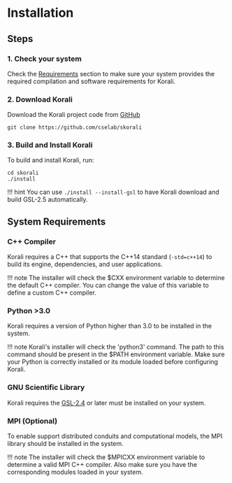 # Installation

## Steps

### 1. Check your system

 Check the [Requirements](#system-requirements) section to make sure your system provides
 the required compilation and software requirements for Korali.

### 2. Download Korali
Download the Korali project code from [GitHub](https://github.com/cselab/skorali)

```shell
git clone https://github.com/cselab/skorali
```

### 3. Build and Install Korali

To build and install Korali, run:

```shell
cd skorali
./install
```

!!! hint
	You can use ```./install --install-gsl``` to have Korali download and build GSL-2.5 automatically. 
	
## System Requirements

### C++ Compiler

Korali requires a C++ that supports the C++14 standard (`-std=c++14`) to build its engine, dependencies, and user applications.

!!! note
		The installer will check the $CXX environment variable to determine the default C++ compiler. You can change the value of this variable to define a custom C++ compiler.

### Python >3.0

Korali requires a version of Python higher than 3.0 to be installed in the system.

!!! note
	Korali's installer will check the 'python3' command. The path to this command should be present in the $PATH environment variable. Make sure your Python is correctly installed or its module loaded before configuring Korali.

### GNU Scientific Library

Korali requires the [GSL-2.4](http://www.gnu.org/software/gsl/) or later must be installed on your system.
	
### MPI (Optional)

To enable support distributed conduits and computational models, the MPI library should be installed in the system.

!!! note
	The installer will check the $MPICXX environment variable to determine a valid MPI C++ compiler. Also make sure you have the corresponding modules loaded in your system.

